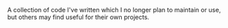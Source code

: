 A collection of code I've written which I no longer plan to maintain or use, but
others may find useful for their own projects.
